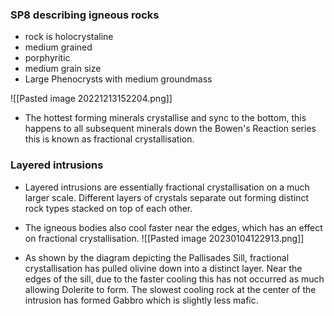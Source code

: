 ### SP8 describing igneous rocks
- rock is holocrystaline
- medium grained
- porphyritic
- medium grain size
- Large Phenocrysts with medium groundmass

![[Pasted image 20221213152204.png]]

- The hottest forming minerals crystallise and sync to the bottom, this happens to all subsequent minerals down the Bowen's Reaction series this is known as fractional crystallisation.

### Layered intrusions
- Layered intrusions are essentially fractional crystallisation on a much larger scale. Different layers of crystals separate out forming distinct rock types stacked on top of each other.
- The igneous bodies also cool faster near the edges, which has an effect on fractional crystallisation. 
![[Pasted image 20230104122913.png]]

- As shown by the diagram depicting the Pallisades Sill, fractional crystallisation has pulled olivine down into a distinct layer. Near the edges of the sill, due to the faster cooling this has not occurred as much allowing Dolerite to form. The slowest cooling rock at the center of the intrusion has formed Gabbro which is slightly less mafic.